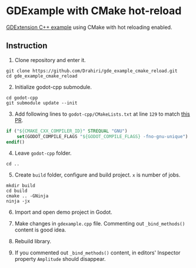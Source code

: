 # GDExample with CMake hot-reload

[GDExtension C++ example](https://docs.godotengine.org/en/stable/tutorials/scripting/gdextension/gdextension_cpp_example.html) using CMake with hot reloading enabled.

## Instruction

1. Clone repository and enter it.

```
git clone https://github.com/Drahiri/gde_example_cmake_reload.git
cd gde_example_cmake_reload
```

2. Initialize godot-cpp submodule.

```
cd godot-cpp
git submodule update --init
```

3. Add following lines to `godot-cpp/CMakeLists.txt` at line `129` to match [this PR](https://github.com/godotengine/godot-cpp/pull/1548/files).

```cmake
if ("${CMAKE_CXX_COMPILER_ID}" STREQUAL "GNU")
    set(GODOT_COMPILE_FLAGS "${GODOT_COMPILE_FLAGS} -fno-gnu-unique")
endif()
```

4. Leave `godot-cpp` folder.

```
cd ..
```

5. Create `build` folder, configure and build project. `x` is number of jobs.

```
mkdir build
cd build
cmake .. -GNinja
ninja -jx
```

6. Import and open demo project in Godot.

7. Make changes in `gdexample.cpp` file. Commenting out `_bind_methods()` content is good idea.

8. Rebuild library.

9. If you commented out `_bind_methods()` content, in editors' Inspector property `Amplitude` should disappear.
